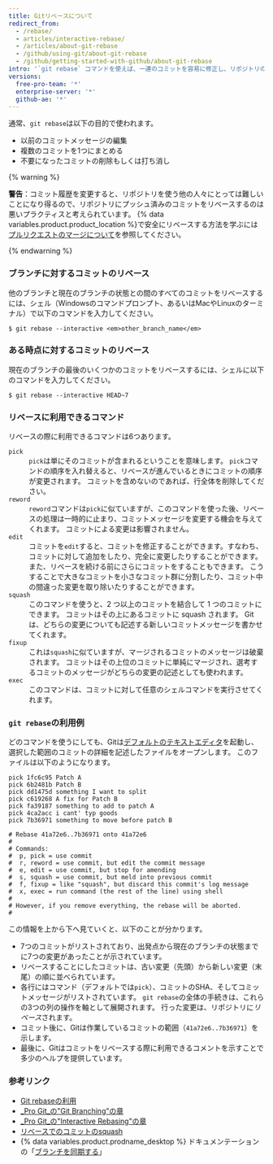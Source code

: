 ```yaml
---
title: Gitリベースについて
redirect_from:
  - /rebase/
  - articles/interactive-rebase/
  - /articles/about-git-rebase
  - /github/using-git/about-git-rebase
  - /github/getting-started-with-github/about-git-rebase
intro: '`git rebase` コマンドを使えば、一連のコミットを容易に修正し、リポジトリの履歴を変更できます。 コミットの順序を変更したり、編集したり、まとめて squash できます。'
versions:
  free-pro-team: '*'
  enterprise-server: '*'
  github-ae: '*'
---
```


通常、`git rebase`は以下の目的で使われます。

* 以前のコミットメッセージの編集
* 複数のコミットを1つにまとめる
* 不要になったコミットの削除もしくは打ち消し

{% warning %}

**警告**：コミット履歴を変更すると、リポジトリを使う他の人々にとっては難しいことになり得るので、リポジトリにプッシュ済みのコミットをリベースするのは悪いプラクティスと考えられています。 {% data variables.product.product_location %}で安全にリベースする方法を学ぶには[プルリクエストのマージについて](/articles/about-pull-request-merges)を参照してください。

{% endwarning %}

### ブランチに対するコミットのリベース

他のブランチと現在のブランチの状態との間のすべてのコミットをリベースするには、シェル（Windowsのコマンドプロンプト、あるいはMacやLinuxのターミナル）で以下のコマンドを入力してください。

```shell
$ git rebase --interactive <em>other_branch_name</em>
```

### ある時点に対するコミットのリベース

現在のブランチの最後のいくつかのコミットをリベースするには、シェルに以下のコマンドを入力してください。

```shell
$ git rebase --interactive HEAD~7
```

### リベースに利用できるコマンド

リベースの際に利用できるコマンドは6つあります。

<dl>
<dt><code>pick</code></dt>
<dd><code>pick</code>は単にそのコミットが含まれるということを意味します。 <code>pick</code>コマンドの順序を入れ替えると、リベースが進んでいるときにコミットの順序が変更されます。 コミットを含めないのであれば、行全体を削除してください。 </dd>

<dt><code>reword</code></dt>
<dd><code>reword</code>コマンドは<code>pick</code>に似ていますが、このコマンドを使った後、リベースの処理は一時的に止まり、コミットメッセージを変更する機会を与えてくれます。 コミットによる変更は影響されません。 </dd>

<dt><code>edit</code></dt>
<dd>コミットを<code>edit</code>すると、コミットを修正することができます。すなわち、コミットに対して追加をしたり、完全に変更したりすることができます。 また、リベースを続ける前にさらにコミットをすることもできます。 こうすることで大きなコミットを小さなコミット群に分割したり、コミット中の間違った変更を取り除いたりすることができます。 </dd>

<dt><code>squash</code></dt>
<dd>このコマンドを使うと、2 つ以上のコミットを結合して 1 つのコミットにできます。 コミットはその上にあるコミットに squash されます。 Git は、どちらの変更についても記述する新しいコミットメッセージを書かせてくれます。</dd>

<dt><code>fixup</code></dt>
<dd>これは<code>squash</code>に似ていますが、マージされるコミットのメッセージは破棄されます。 コミットはその上位のコミットに単純にマージされ、選考するコミットのメッセージがどちらの変更の記述としても使われます。</dd>

<dt><code>exec</code></dt>
<dd>このコマンドは、コミットに対して任意のシェルコマンドを実行させてくれます。</dd>
</dl>

### `git rebase`の利用例

どのコマンドを使うにしても、Gitは[デフォルトのテキストエディタ](/github/getting-started-with-github/associating-text-editors-with-git)を起動し、選択した範囲のコミットの詳細を記述したファイルをオープンします。 このファイルは以下のようになります。

```
pick 1fc6c95 Patch A
pick 6b2481b Patch B
pick dd1475d something I want to split
pick c619268 A fix for Patch B
pick fa39187 something to add to patch A
pick 4ca2acc i cant' typ goods
pick 7b36971 something to move before patch B

# Rebase 41a72e6..7b36971 onto 41a72e6
#
# Commands:
#  p, pick = use commit
#  r, reword = use commit, but edit the commit message
#  e, edit = use commit, but stop for amending
#  s, squash = use commit, but meld into previous commit
#  f, fixup = like "squash", but discard this commit's log message
#  x, exec = run command (the rest of the line) using shell
#
# However, if you remove everything, the rebase will be aborted.
#
```

この情報を上から下へ見ていくと、以下のことが分かります。

- 7つのコミットがリストされており、出発点から現在のブランチの状態までに7つの変更があったことが示されています。
- リベースすることにしたコミットは、古い変更（先頭）から新しい変更（末尾）の順に並べられています。
- 各行にはコマンド（デフォルトでは`pick`）、コミットのSHA、そしてコミットメッセージがリストされています。 `git rebase`の全体の手続きは、これらの3つの列の操作を軸として展開されます。 行った変更は、リポジトリに*リベース*されます。
- コミット後に、Gitは作業しているコミットの範囲（`41a72e6..7b36971`）を示します。
- 最後に、Gitはコミットをリベースする際に利用できるコメントを示すことで多少のヘルプを提供しています。

### 参考リンク

- [Git rebaseの利用](/articles/using-git-rebase)
- [_Pro Git_の"Git Branching"の章](https://git-scm.com/book/en/Git-Branching-Rebasing)
- [_Pro Git_の"Interactive Rebasing"の章](https://git-scm.com/book/en/Git-Tools-Rewriting-History#_changing_multiple)
- [リベースでのコミットのsquash](http://gitready.com/advanced/2009/02/10/squashing-commits-with-rebase.html)
- {% data variables.product.prodname_desktop %} ドキュメンテーションの「[ブランチを同期する](/desktop/contributing-to-projects/syncing-your-branch)」
